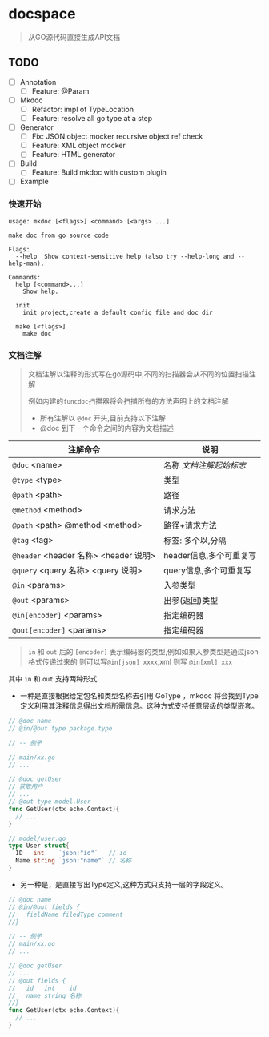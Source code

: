 # docspace
> 从GO源代码直接生成API文档

## TODO
- [ ] Annotation
  - [ ] Feature: @Param
- [ ] Mkdoc
  - [ ] Refactor: impl of TypeLocation
  - [ ] Feature:  resolve all go type at a step
- [ ] Generator
  - [ ] Fix: JSON object mocker recursive object ref check
  - [ ] Feature: XML object mocker
  - [ ] Feature: HTML generator
- [ ] Build
  - [ ] Feature: Build mkdoc with custom plugin
- [ ] Example

### 快速开始

```
usage: mkdoc [<flags>] <command> [<args> ...]

make doc from go source code

Flags:
  --help  Show context-sensitive help (also try --help-long and --help-man).

Commands:
  help [<command>...]
    Show help.

  init
    init project,create a default config file and doc dir

  make [<flags>]
    make doc
```



### 文档注解

> 文档注解以注释的形式写在go源码中,不同的扫描器会从不同的位置扫描注解
>
> 例如内建的`funcdoc`扫描器将会扫描所有的方法声明上的文档注解
>
> - 所有注解以 `@doc` 开头,目前支持以下注解
> - @doc 到下一个命令之间的内容为文档描述

| 注解命令 | 说明 |
| ----- | ----- |
|`@doc` <name\> |名称 *文档注解起始标志*|
|`@type` <type\>|类型|
|`@path` <path\>|路径|
|`@method` <method\>|请求方法|
|`@path`  <path\> @method <method\>|路径+请求方法|
|`@tag` <tag\>|标签: 多个以,分隔|
|`@header` <header 名称\> <header 说明\>|header信息,多个可重复写|
|`@query`  <query 名称\> <query 说明\>|query信息,多个可重复写|
|`@in` <params\>|入参类型|
|`@out` <params\>|出参(返回)类型|
|`@in[encoder]`  <params\>|指定编码器|
|`@out[encoder]` <params\>|指定编码器|

> `in` 和 `out` 后的 `[encoder]` 表示编码器的类型,例如如果入参类型是通过json格式传递过来的
则可以写`@in[json] xxxx`,xml 则写 `@in[xml] xxx` 

其中 `in` 和 `out` 支持两种形式

- 一种是直接根据给定包名和类型名称去引用 GoType ，mkdoc 将会找到Type定义利用其注释信息得出文档所需信息。这种方式支持任意层级的类型嵌套。

```go
// @doc name
// @in/@out type package.type

// -- 例子

// main/xx.go
// ...

// @doc getUser
// 获取用户
// ...
// @out type model.User
func GetUser(ctx echo.Context){
  // ...
}

// model/user.go
type User struct{
  ID   int    `json:"id"`   // id
  Name string `json:"name"` // 名称
}
```

- 另一种是，是直接写出Type定义,这种方式只支持一层的字段定义。

```go
// @doc name
// @in/@out fields {
//   fieldName filedType comment
//}

// -- 例子
// main/xx.go
// ...

// @doc getUser
// ...
// @out fields {
//   id   int    id
//   name string 名称
//}
func GetUser(ctx echo.Context){
  // ...
}
```

